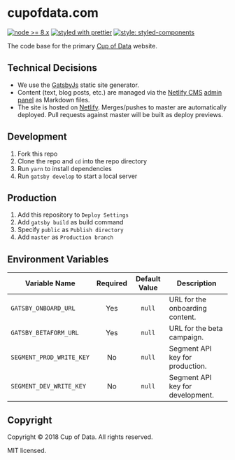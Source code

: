 # cupofdata.com

[![node >= 8.x](https://img.shields.io/badge/node-%3E%3D%208.x-brightgreen.svg?style=flat-square)](https://nodejs.org/)
[![styled with prettier](https://img.shields.io/badge/styled_with-prettier-ff69b4.svg?style=flat-square)](https://github.com/prettier/prettier)
[![style: styled-components](https://img.shields.io/badge/style-%F0%9F%92%85%20styled--components-orange.svg?colorB=daa357&colorA=db748e)](https://github.com/styled-components/styled-components)

The code base for the primary [Cup of Data](https://www.cupofdata.com/) website.

## Technical Decisions

* We use the [GatsbyJs](https://www.gatsbyjs.org/) static site generator.
* Content (text, blog posts, etc.) are managed via the [Netlify CMS](https://www.netlifycms.org/) [admin panel](https://www.cupofdata.com/admin/) as Markdown files.
* The site is hosted on [Netlify](https://www.netlify.com/). Merges/pushes to master are automatically deployed. Pull requests against master will be built as deploy previews.

## Development

1. Fork this repo
1. Clone the repo and `cd` into the repo directory
1. Run `yarn` to install dependencies
1. Run `gatsby develop` to start a local server

## Production

1. Add this repository to `Deploy Settings`
1. Add `gatsby build` as build command
1. Specify `public` as `Publish directory`
1. Add `master` as `Production branch`

## Environment Variables

| Variable Name            | Required | Default Value | Description                      |
| ------------------------ | :------: | :-----------: | -------------------------------- |
| `GATSBY_ONBOARD_URL`     |   Yes    |    `null`     | URL for the onboarding content.  |
| `GATSBY_BETAFORM_URL`     |   Yes    |    `null`     | URL for the beta campaign.  |
| `SEGMENT_PROD_WRITE_KEY` |    No    |    `null`     | Segment API key for production.  |
| `SEGMENT_DEV_WRITE_KEY`  |    No    |    `null`     | Segment API key for development. |

## Copyright

Copyright &copy; 2018 Cup of Data. All rights reserved.

MIT licensed.

